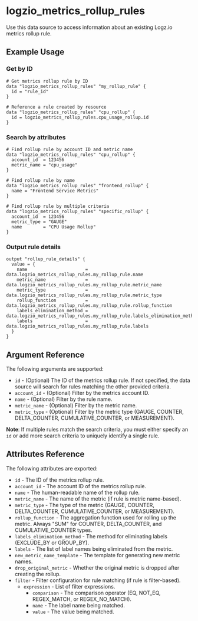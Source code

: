 # logzio_metrics_rollup_rules

Use this data source to access information about an existing Logz.io metrics rollup rule.

## Example Usage

### Get by ID

```hcl
# Get metrics rollup rule by ID
data "logzio_metrics_rollup_rules" "my_rollup_rule" {
  id = "rule_id"
}

# Reference a rule created by resource
data "logzio_metrics_rollup_rules" "cpu_rollup" {
  id = logzio_metrics_rollup_rules.cpu_usage_rollup.id
}
```

### Search by attributes

```hcl
# Find rollup rule by account ID and metric name
data "logzio_metrics_rollup_rules" "cpu_rollup" {
  account_id  = 123456
  metric_name = "cpu_usage"
}

# Find rollup rule by name
data "logzio_metrics_rollup_rules" "frontend_rollup" {
  name = "Frontend Service Metrics"
}

# Find rollup rule by multiple criteria
data "logzio_metrics_rollup_rules" "specific_rollup" {
  account_id  = 123456
  metric_type = "GAUGE"
  name        = "CPU Usage Rollup"
}
```

### Output rule details

```hcl
output "rollup_rule_details" {
  value = {
    name                      = data.logzio_metrics_rollup_rules.my_rollup_rule.name
    metric_name               = data.logzio_metrics_rollup_rules.my_rollup_rule.metric_name
    metric_type               = data.logzio_metrics_rollup_rules.my_rollup_rule.metric_type
    rollup_function           = data.logzio_metrics_rollup_rules.my_rollup_rule.rollup_function
    labels_elimination_method = data.logzio_metrics_rollup_rules.my_rollup_rule.labels_elimination_method
    labels                    = data.logzio_metrics_rollup_rules.my_rollup_rule.labels
  }
}
```

## Argument Reference

The following arguments are supported:

* `id` - (Optional) The ID of the metrics rollup rule. If not specified, the data source will search for rules matching the other provided criteria.
* `account_id` - (Optional) Filter by the metrics account ID.
* `name` - (Optional) Filter by the rule name.
* `metric_name` - (Optional) Filter by the metric name.
* `metric_type` - (Optional) Filter by the metric type (GAUGE, COUNTER, DELTA_COUNTER, CUMULATIVE_COUNTER, or MEASUREMENT).

**Note**: If multiple rules match the search criteria, you must either specify an `id` or add more search criteria to uniquely identify a single rule.

## Attributes Reference

The following attributes are exported:

* `id` - The ID of the metrics rollup rule.
* `account_id` - The account ID of the metrics rollup rule.
* `name` - The human-readable name of the rollup rule.
* `metric_name` - The name of the metric (if rule is metric name-based).
* `metric_type` - The type of the metric (GAUGE, COUNTER, DELTA_COUNTER, CUMULATIVE_COUNTER, or MEASUREMENT).
* `rollup_function` - The aggregation function used for rolling up the metric. Always "SUM" for COUNTER, DELTA_COUNTER, and CUMULATIVE_COUNTER types.
* `labels_elimination_method` - The method for eliminating labels (EXCLUDE_BY or GROUP_BY).
* `labels` - The list of label names being eliminated from the metric. 
* `new_metric_name_template` - The template for generating new metric names.
* `drop_original_metric` - Whether the original metric is dropped after creating the rollup.
* `filter` - Filter configuration for rule matching (if rule is filter-based).
  * `expression` - List of filter expressions.
    * `comparison` - The comparison operator (EQ, NOT_EQ, REGEX_MATCH, or REGEX_NO_MATCH).
    * `name` - The label name being matched.
    * `value` - The value being matched.